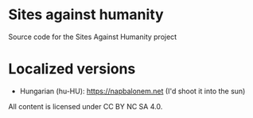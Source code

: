 # Sites against humanity
Source code for the Sites Against Humanity project

# Localized versions
- Hungarian (hu-HU): https://napbalonem.net (I'd shoot it into the sun)

All content is licensed under CC BY NC SA 4.0.
